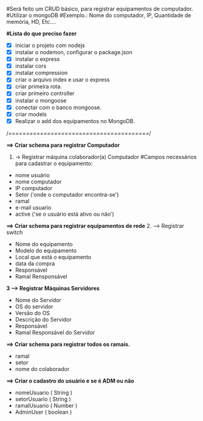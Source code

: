 #Será feito um CRUD básico, para registrar equipamentos de computador.
#Utilizar o mongoDB
#Exemplo.: Nome do computador, IP, Quantidade de memória, HD, Etc....


**#Lista do que preciso fazer**
- [x] iniciar o projeto com nodejs
- [x] instalar o nodemon, configurar o package.json
- [x] instalar o express
- [x] instalar cors
- [x] instalar compression
- [x] criar o arquivo index e usar o express
- [x] criar primeira rota.
- [x] criar primeiro controller
- [x] instalar o mongoose
- [x] conectar com o banco mongoose.
- [x] criar models
- [x] Realizar o add dos equipamentos no MongoDB.

/*========================================*/

**==> Criar schema para registrar Computador**
1. -> Registrar máquina colaborador(a) Computador
#Campos necessários para cadastrar o equipamento:
* nome usuário
* nome computador
* IP computador
* Setor ('onde o computador encontra-se')
* ramal
* e-mail usuario
* active ('se o usuário está ativo ou não')

**==> Criar schema para registrar equipamentos de rede**
2. --> Registrar switch
* Nome do equipamento
* Modelo do equipamento
* Local que está o equipamento
* data da compra
* Responsável
* Ramal Rensponsável

**3 --> Registrar Máquinas Servidores**
* Nome do Servidor
* OS do servidor
* Versão do OS
* Descrição do Servidor
* Responsável
* Ramal Responsável do Servidor

**==> Criar schema para registrar todos os ramais.**
* ramal
* setor
* nome do colaborador 

**==> Criar o cadastro do usuário e se é ADM ou não**
* nomeUsuario ( String )
* setorUsuario ( String )
* ramalUsuario ( Number )
* AdminUser ( boolean )